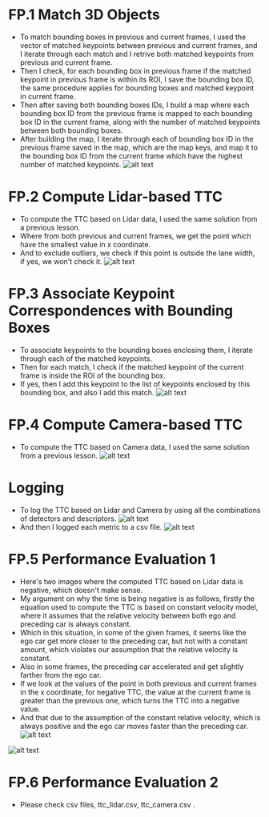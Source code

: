 # FP.1 Match 3D Objects
- To match bounding boxes in previous and current frames, I used the vector of matched keypoints between previous and current frames,
and I iterate through each match and I retrive both matched keypoints from previous and current frame.
- Then I check, for each bounding box in previous frame if the matched keypoint in previous frame is within its ROI, I save the bounding box ID,
the same procedure applies for bounding boxes and matched keypoint in current frame.
- Then after saving both bounding boxes IDs, I build a map where each bounding box ID from the previous frame is mapped to each bounding box ID in the current frame,
along with the number of matched keypoints between both bounding boxes.
- After building the map, I iterate through each of bounding box ID in the previous frame saved in the map, which are the map keys, and map it to the bounding box ID
from the current frame which have the highest number of matched keypoints.
![alt text](https://i.ibb.co/yRNv3tz/1.png)


# FP.2 Compute Lidar-based TTC
- To compute the TTC based on Lidar data, I used the same solution from a previous lesson.
- Where from both previous and current frames, we get the point which have the smallest value in x coordinate.
- And to exclude outliers, we check if this point is outside the lane width, if yes, we won't check it.
![alt text](https://i.ibb.co/rf9Jpv0/2.png)


# FP.3 Associate Keypoint Correspondences with Bounding Boxes
- To associate keypoints to the bounding boxes enclosing them, I iterate through each of the matched keypoints.
- Then for each match, I check if the matched keypoint of the current frame is inside the ROI of the bounding box.
- If yes, then I add this keypoint to the list of keypoints enclosed by this bounding box, and also I add this match. 
![alt text](https://i.ibb.co/Tr740b6/3.png)

# FP.4 Compute Camera-based TTC
- To compute the TTC based on Camera data, I used the same solution from a previous lesson.
![alt text](https://i.ibb.co/RNYvdg3/4.png)


# Logging
- To log the TTC based on Lidar and Camera by using all the combinations of detectors and descriptors.
![alt text](https://i.ibb.co/vccpRmQ/5.png)
- And then I logged each metric to a csv file.
![alt text](https://i.ibb.co/m8wT0m2/6.png)

# FP.5 Performance Evaluation 1
- Here's two images where the computed TTC based on Lidar data is negative, which doesn't make sense.
- My argument on why the time is being negative is as follows, firstly the equation used to compute the TTC is based
on constant velocity model, where it assumes that the relative velocity between both ego and preceding car is always constant.
- Which in this situation, in some of the given frames, it seems like the ego car get more closer to the preceding car, but not with a constant amount,
which violates our assumption that the relative velocity is constant.
- Also in some frames, the preceding car accelerated and get slightly farther from the ego car.
- If we look at the values of the point in both previous and current frames in the x coordinate, for negative TTC, the value at the current frame is greater
than the previous one, which turns the TTC into a negative value.
- And that due to the assumption of the constant relative velocity, which is always positive and the ego car moves faster than the preceding car.
![alt text](https://i.ibb.co/XJmPV5f/Screenshot-from-2022-07-21-02-16-47.png)

![alt text](https://i.ibb.co/nrHLG3t/Screenshot-from-2022-07-21-02-17-45.png)


# FP.6 Performance Evaluation 2
- Please check csv files, ttc_lidar.csv, ttc_camera.csv .